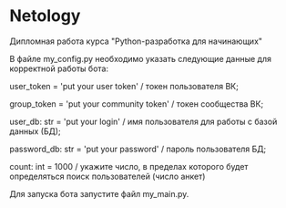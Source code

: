 # Netology
Дипломная работа курса "Python-разработка для начинающих"

В файле my_config.py необходимо указать следующие данные для корректной работы бота:

user_token = 'put your user token' / токен пользователя ВК;

group_token = 'put your community token' / токен сообщества ВК;

user_db: str = 'put your login' / имя пользователя для работы с базой данных (БД);

password_db: str = 'put your password' / пароль пользователя БД;

count: int = 1000 / укажите число, в пределах которого будет определяться поиск пользователей (число анкет)

Для запуска бота запустите файл my_main.py.
